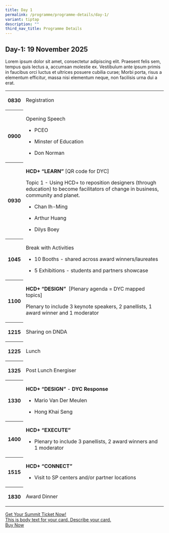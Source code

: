 ```yaml
---
title: Day 1
permalink: /programme/programme-details/day-1/
variant: tiptap
description: ""
third_nav_title: Programme Details
---
```

<h2><strong>Day-1: 19 November 2025</strong></h2>
<p>Lorem ipsum dolor sit amet, consectetur adipiscing elit. Praesent felis
sem, tempus quis lectus a, accumsan molestie ex. Vestibulum ante ipsum
primis in faucibus orci luctus et ultrices posuere cubilia curae; Morbi
porta, risus a elementum efficitur, massa nisi elementum neque, non facilisis
urna dui a erat.</p>
<table style="minWidth: 50px">
<colgroup>
<col>
<col>
</colgroup>
<tbody>
<tr>
<th rowspan="1" colspan="1">
<p>0830</p>
</th>
<td rowspan="1" colspan="1">
<p>Registration</p>
</td>
</tr>
<tr>
<th rowspan="1" colspan="1">
<p>0900</p>
</th>
<td rowspan="1" colspan="1">
<p>Opening Speech</p>
<ul data-tight="true" class="tight">
<li>
<p>PCEO</p>
</li>
<li>
<p>Minster of Education</p>
</li>
<li>
<p>Don Norman</p>
</li>
</ul>
</td>
</tr>
<tr>
<th rowspan="1" colspan="1">
<p>0930</p>
</th>
<td rowspan="1" colspan="1">
<p><strong>HCD+ “LEARN”</strong> [QR code for DYC]&nbsp;</p>
<p>Topic 1 - Using HCD+ to reposition designers (through education) to become
facilitators of change in business, community and planet.</p>
<ul data-tight="true" class="tight">
<li>
<p>Chan Ih-Ming</p>
</li>
<li>
<p>Arthur Huang</p>
</li>
<li>
<p>Dilys Boey</p>
</li>
</ul>
</td>
</tr>
<tr>
<th rowspan="1" colspan="1">
<p>1045</p>
</th>
<td rowspan="1" colspan="1">
<p>Break with Activities</p>
<ul data-tight="true" class="tight">
<li>
<p>10 Booths - shared across award winners/laureates</p>
</li>
<li>
<p>5 Exhibitions - students and partners showcase</p>
</li>
</ul>
</td>
</tr>
<tr>
<th rowspan="1" colspan="1">
<p>1100</p>
</th>
<td rowspan="1" colspan="1">
<p><strong>HCD+ “DESIGN” </strong>&nbsp;[Plenary agenda = DYC mapped topics]</p>
<p>Plenary to include 3 keynote speakers, 2 panellists, 1 award winner and
1 moderator</p>
</td>
</tr>
<tr>
<th rowspan="1" colspan="1">
<p>1215</p>
</th>
<td rowspan="1" colspan="1">
<p>Sharing on DNDA</p>
</td>
</tr>
<tr>
<th rowspan="1" colspan="1">
<p>1225</p>
</th>
<td rowspan="1" colspan="1">
<p>Lunch</p>
</td>
</tr>
<tr>
<th rowspan="1" colspan="1">
<p>1325</p>
</th>
<td rowspan="1" colspan="1">
<p>Post Lunch Energiser</p>
</td>
</tr>
<tr>
<th rowspan="1" colspan="1">
<p>1330</p>
</th>
<td rowspan="1" colspan="1">
<p><strong>HCD+ “DESIGN” </strong>- <strong>DYC Response&nbsp;</strong>
</p>
<ul data-tight="true" class="tight">
<li>
<p>Mario Van Der Meulen</p>
</li>
<li>
<p>Hong Khai Seng</p>
</li>
</ul>
</td>
</tr>
<tr>
<th rowspan="1" colspan="1">
<p>1400</p>
</th>
<td rowspan="1" colspan="1">
<p><strong>HCD+ “EXECUTE”</strong>
</p>
<ul data-tight="true" class="tight">
<li>
<p>Plenary to include 3 panellists, 2 award winners and 1 moderator</p>
</li>
</ul>
</td>
</tr>
<tr>
<th rowspan="1" colspan="1">
<p>1515</p>
</th>
<td rowspan="1" colspan="1">
<p><strong>HCD+ “CONNECT”&nbsp;</strong>
</p>
<ul data-tight="true" class="tight">
<li>
<p>Visit to SP centers and/or partner locations</p>
</li>
</ul>
</td>
</tr>
<tr>
<th rowspan="1" colspan="1">
<p>1830</p>
</th>
<td rowspan="1" colspan="1">
<p>Award Dinner</p>
</td>
</tr>
</tbody>
</table>
<p></p>
<div class="isomer-card-grid"><a rel="noopener noreferrer nofollow" href="https://www.isomer.gov.sg" class="isomer-card"><div class="isomer-card-body"><div class="isomer-card-title">Get Your Summit Ticket Now!</div><div class="isomer-card-description">This is body text for your card. Describe your card.</div><div class="isomer-card-link">Buy Now</div></div></a>
</div>
<p></p>